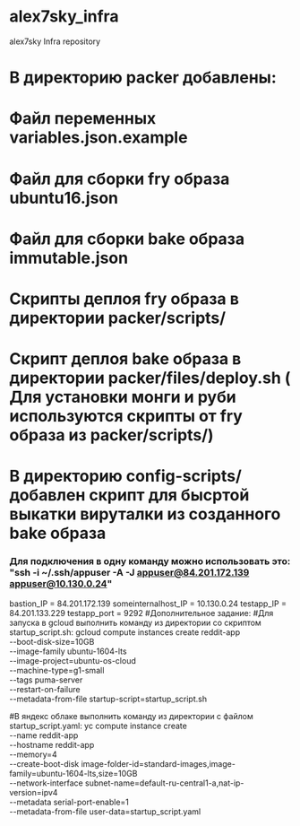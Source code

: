 # alex7sky_infra
alex7sky Infra repository
# В директорию packer добавлены:
# Файл переменных variables.json.example
# Файл для сборки fry образа  ubuntu16.json
# Файл для сборки bake образа immutable.json
# Скрипты деплоя fry образа в директории packer/scripts/
# Скрипт деплоя bake образа в директории packer/files/deploy.sh ( Для установки монги и руби используются скрипты от fry образа из packer/scripts/)
# В директорию config-scripts/ добавлен скрипт для бысртой выкатки вируталки из созданного bake образа


### Для подключения в одну команду можно использовать это: "ssh -i ~/.ssh/appuser -A -J appuser@84.201.172.139  appuser@10.130.0.24"
bastion_IP = 84.201.172.139
someinternalhost_IP = 10.130.0.24
testapp_IP = 84.201.133.229
testapp_port = 9292
#Дополнительное задание:
#Для запуска в gcloud выполнить команду из директории со скриптом startup_script.sh:
gcloud compute instances create reddit-app \
  --boot-disk-size=10GB \
  --image-family ubuntu-1604-lts \
  --image-project=ubuntu-os-cloud \
  --machine-type=g1-small \
  --tags puma-server \
  --restart-on-failure\
  --metadata-from-file startup-script=startup_script.sh

#В яндекс облаке выполнить команду из директории с файлом startup_script.yaml:
yc compute instance create \
  --name reddit-app \
  --hostname reddit-app \
  --memory=4 \
  --create-boot-disk image-folder-id=standard-images,image-family=ubuntu-1604-lts,size=10GB \
  --network-interface subnet-name=default-ru-central1-a,nat-ip-version=ipv4 \
  --metadata serial-port-enable=1 \
  --metadata-from-file user-data=startup_script.yaml
